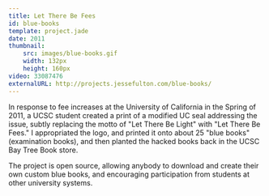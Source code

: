 ```yaml
---
title: Let There Be Fees
id: blue-books
template: project.jade
date: 2011
thumbnail:
    src: images/blue-books.gif
    width: 132px
    height: 160px
video: 33087476
externalURL: http://projects.jessefulton.com/blue-books/
---
```


In response to fee increases at the University of California in the Spring of 2011, a UCSC student created a print of a modified UC seal addressing the issue, subtly replacing the motto of "Let There Be Light" with "Let There Be Fees." I appropriated the logo, and printed it onto about 25 "blue books" (examination books), and then planted the hacked books back in the UCSC Bay Tree Book store.
  
The project is open source, allowing anybody to download and create their own custom blue books, and encouraging participation from students at other university systems.
